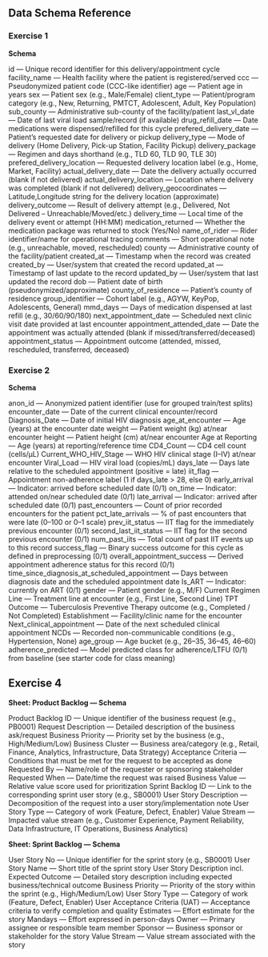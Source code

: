 ## Data Schema Reference

### Exercise 1

**Schema** 

id — Unique record identifier for this delivery/appointment cycle
facility_name — Health facility where the patient is registered/served
ccc — Pseudonymized patient code (CCC-like identifier)
age — Patient age in years
sex — Patient sex (e.g., Male/Female)
client_type — Patient/program category (e.g., New, Returning, PMTCT, Adolescent, Adult, Key Population)
sub_county — Administrative sub-county of the facility/patient
last_vl_date — Date of last viral load sample/record (if available)
drug_refill_date — Date medications were dispensed/refilled for this cycle
prefered_delivery_date — Patient’s requested date for delivery or pickup
delivery_type — Mode of delivery (Home Delivery, Pick-up Station, Facility Pickup)
delivery_package — Regimen and days shorthand (e.g., TLD 60, TLD 90, TLE 30)
prefered_delivery_location — Requested delivery location label (e.g., Home, Market, Facility)
actual_delivery_date — Date the delivery actually occurred (blank if not delivered)
actual_delivery_location — Location where delivery was completed (blank if not delivered)
delivery_geocoordinates — Latitude,Longitude string for the delivery location (approximate)
delivery_outcome — Result of delivery attempt (e.g., Delivered, Not Delivered – Unreachable/Moved/etc.)
delivery_time — Local time of the delivery event or attempt (HH:MM)
medication_returned — Whether the medication package was returned to stock (Yes/No)
name_of_rider — Rider identifier/name for operational tracing
comments — Short operational note (e.g., unreachable, moved, rescheduled)
county — Administrative county of the facility/patient
created_at — Timestamp when the record was created
created_by — User/system that created the record
updated_at — Timestamp of last update to the record
updated_by — User/system that last updated the record
dob — Patient date of birth (pseudonymized/approximate)
county_of_residence — Patient’s county of residence
group_identifier — Cohort label (e.g., AGYW, KeyPop, Adolescents, General)
mmd_days — Days of medication dispensed at last refill (e.g., 30/60/90/180)
next_appointment_date — Scheduled next clinic visit date provided at last encounter
appointment_attended_date — Date the appointment was actually attended (blank if missed/transferred/deceased)
appointment_status — Appointment outcome (attended, missed, rescheduled, transferred, deceased)

### Exercise 2 

**Schema**

anon_id — Anonymized patient identifier (use for grouped train/test splits)
encounter_date — Date of the current clinical encounter/record
Diagnosis_Date — Date of initial HIV diagnosis
age_at_encounter — Age (years) at the encounter date
weight — Patient weight (kg) at/near encounter
height — Patient height (cm) at/near encounter
Age at Reporting — Age (years) at reporting/reference time
CD4_Count — CD4 cell count (cells/µL)
Current_WHO_HIV_Stage — WHO HIV clinical stage (I–IV) at/near encounter
Viral_Load — HIV viral load (copies/mL)
days_late — Days late relative to the scheduled appointment (positive = late)
iit_flag — Appointment non-adherence label (1 if days_late > 28, else 0)
early_arrival — Indicator: arrived before scheduled date (0/1)
on_time — Indicator: attended on/near scheduled date (0/1)
late_arrival — Indicator: arrived after scheduled date (0/1)
past_encounters — Count of prior recorded encounters for the patient
pct_late_arrivals — % of past encounters that were late (0–100 or 0–1 scale)
prev_iit_status — IIT flag for the immediately previous encounter (0/1)
second_last_iit_status — IIT flag for the second previous encounter (0/1)
num_past_iits — Total count of past IIT events up to this record
success_flag — Binary success outcome for this cycle as defined in preprocessing (0/1)
overall_appointment_success — Derived appointment adherence status for this record (0/1)
time_since_diagnosis_at_scheduled_appointment — Days between diagnosis date and the scheduled appointment date
Is_ART — Indicator: currently on ART (0/1)
gender — Patient gender (e.g., M/F)
Current Regimen Line — Treatment line at encounter (e.g., First Line, Second Line)
TPT Outcome — Tuberculosis Preventive Therapy outcome (e.g., Completed / Not Completed)
Establishment — Facility/clinic name for the encounter
Next_clinical_appointment — Date of the next scheduled clinical appointment
NCDs — Recorded non-communicable conditions (e.g., Hypertension, None)
age_group — Age bucket (e.g., 26–35, 36–45, 46–60)
adherence_predicted — Model predicted class for adherence/LTFU (0/1) from baseline (see starter code for class meaning)

## Exercise 4

**Sheet: Product Backlog — Schema**

Product Backlog ID — Unique identifier of the business request (e.g., PB0001)
Request Description — Detailed description of the business ask/request
Business Priority — Priority set by the business (e.g., High/Medium/Low)
Business Cluster — Business area/category (e.g., Retail, Finance, Analytics, Infrastructure, Data Strategy)
Acceptance Criteria — Conditions that must be met for the request to be accepted as done
Requested By — Name/role of the requester or sponsoring stakeholder
Requested When — Date/time the request was raised
Business Value — Relative value score used for prioritization
Sprint Backlog ID — Link to the corresponding sprint user story (e.g., SB0001)
User Story Description — Decomposition of the request into a user story/implementation note
User Story Type — Category of work (Feature, Defect, Enabler)
Value Stream — Impacted value stream (e.g., Customer Experience, Payment Reliability, Data Infrastructure, IT Operations, Business Analytics)

**Sheet: Sprint Backlog — Schema**

User Story No — Unique identifier for the sprint story (e.g., SB0001)
User Story Name — Short title of the sprint story
User Story Description incl. Expected Outcome — Detailed story description including expected business/technical outcome
Business Priority — Priority of the story within the sprint (e.g., High/Medium/Low)
User Story Type — Category of work (Feature, Defect, Enabler)
User Acceptance Criteria (UAT) — Acceptance criteria to verify completion and quality
Estimates — Effort estimate for the story 
Mandays — Effort expressed in person-days 
Owner — Primary assignee or responsible team member
Sponsor — Business sponsor or stakeholder for the story
Value Stream — Value stream associated with the story 